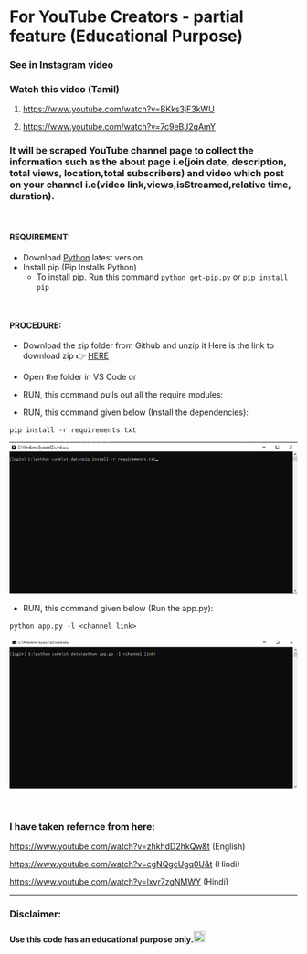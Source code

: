 # For YouTube Creators - partial feature (Educational Purpose)

### See in [Instagram](https://www.instagram.com/tv/CXqQ0tLFFTR/) video

### Watch this video (Tamil) 

1. https://www.youtube.com/watch?v=BKks3jF3kWU

2. https://www.youtube.com/watch?v=7c9eBJ2qAmY


### It will be scraped YouTube channel page to collect the information such as the about page i.e(join date, description, total views, location,total subscribers) and video which post on your channel i.e(video link,views,isStreamed,relative time, duration).
<br>

#### REQUIREMENT:
- Download [Python](https://python.org) latest version.
- Install pip (Pip Installs Python)
    - To install pip. Run this command `python get-pip.py` or `pip install pip` 
<br>

#### PROCEDURE:
- Download the zip folder from Github and unzip it
Here is the link to download zip 👉
<a href='https://github.com/YezGotIt/source-code/raw/main/educational%20purpose/For YouTube Creators - partial feature/for%20youtube%20creators.zip'>HERE</a>
- Open the folder in VS Code or 
- RUN, this command pulls out all the require modules:

- RUN, this command given below (Install the dependencies):
```
pip install -r requirements.txt
```
![run code](./screenshot/1.png)
- RUN, this command given below (Run the app.py):
```
python app.py -l <channel link>
```
![run code](./screenshot/2.png)

<br>

 ### I have taken refernce from here:

 https://www.youtube.com/watch?v=zhkhdD2hkQw&t (English)

 https://www.youtube.com/watch?v=cgNQgcUgq0U&t (Hindi)

 https://www.youtube.com/watch?v=lxvr7zgNMWY (Hindi)

---
### Disclaimer:

 #### Use this code has an educational purpose only.<img src="https://i.ibb.co/6sKk5rS/8d34dccac3830875b9b7beeaddd39c34-w-1898-64.png" width="20" height="20" />


